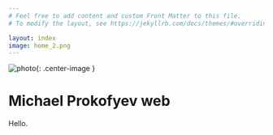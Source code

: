 ```yaml
---
# Feel free to add content and custom Front Matter to this file.
# To modify the layout, see https://jekyllrb.com/docs/themes/#overriding-theme-defaults

layout: index
image: home_2.png
---
```

![photo](/assets/images/{{page.image}}){: .center-image }

Michael Prokofyev web
===

Hello.